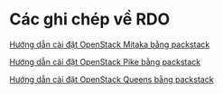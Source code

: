 # Các ghi chép về RDO


[Hướng dẫn cài đặt OpenStack Mitaka bằng packstack](./docs/packstack_OpenStack_Mikata.md)

[Hướng dẫn cài đặt OpenStack Pike bằng packstack](./docs/packstack_OpenStack_Pike.md)

[Hướng dẫn cài đặt OpenStack Queens bằng packstack](./docs/packstack_OpenStack_Queens_VNPT_LAB.md)